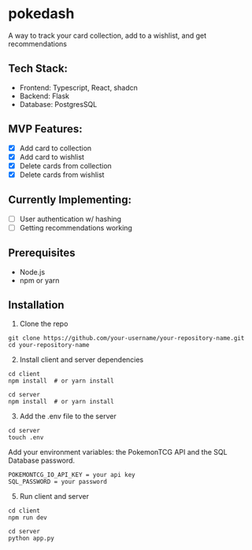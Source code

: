 # pokedash

A way to track your card collection, add to a wishlist, and get recommendations

## Tech Stack:
- Frontend: Typescript, React, shadcn
- Backend: Flask
- Database: PostgresSQL

## MVP Features:
- [X] Add card to collection
- [X] Add card to wishlist
- [X] Delete cards from collection
- [X] Delete cards from wishlist

## Currently Implementing:
- [ ] User authentication w/ hashing
- [ ] Getting recommendations working

## Prerequisites
- Node.js
- npm or yarn

## Installation
1. Clone the repo
``` 
git clone https://github.com/your-username/your-repository-name.git
cd your-repository-name
```

2. Install client and server dependencies
 ```
cd client
npm install  # or yarn install

cd server
npm install  # or yarn install
 ```
3. Add the .env file to the server
```
cd server
touch .env
```
Add your environment variables: the PokemonTCG API and the SQL Database password.
```
POKEMONTCG_IO_API_KEY = your api key
SQL_PASSWORD = your password
```
   
5. Run client and server
```
cd client
npm run dev

cd server
python app.py
```
   
